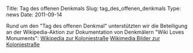Title: Tag des offenen Denkmals
Slug: tag_des_offenen_denkmals
Type: news
Date: 2011-09-14

Rund um den "Tag des offenen Denkmal" unterstützten wir die Beteiligung an der Wikipedia-Aktion zur Dokumentation von Denkmälern "Wiki Loves Monuments":
<a href="http://de.wikipedia.org/wiki/Koloniestraße#Geb.C3.A4ude_und_Einrichtungen" target="_blank">Wikipedia zur Koloniestraße</a>
<a href="http://commons.wikimedia.org/wiki/Category:Koloniestra%C3%9Fe_%28Berlin-Gesundbrunnen%29" target="_blank">Wikimedia Bilder zur Koloniestraße</a>


